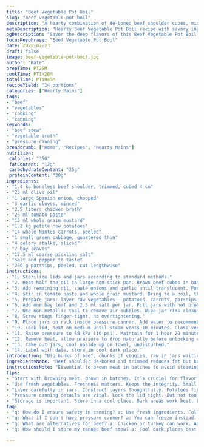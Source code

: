 ```yaml
---
title: "Beef Vegetable Pot Boil"
slug: "beef-vegetable-pot-boil"
description: "A hearty combination of de-boned beef shoulder cubes, mixed vegetables, and a savory tomato-mustard broth. Seven one-liter jars prepared for canning. Slow simmer and pressure cook for deep melding of flavors. Substitutions include chicken broth swapped for beef for lighter touch; mustard replaced with whole grain for texture. Added parsnips for a sweet twist, softened alongside carrots and cabbage. Salt adjusted for preservation balance. Preparation involves precise layering of raw ingredients in hot jars, then sealed and processed under pressure for a reliable shelf life. Cook times tweaked for optimal vegetable integrity and beef tenderness."
metaDescription: "Hearty Beef Vegetable Pot Boil recipe with savory ingredients. Perfect for canning and great for cold nights. Enjoy rich flavors and satisfying meals."
ogDescription: "Savor the deep flavors of this Beef Vegetable Pot Boil. Perfect for canning and delicious for comforting meals. Get the recipe now."
focusKeyphrase: "Beef Vegetable Pot Boil"
date: 2025-07-23
draft: false
image: beef-vegetable-pot-boil.jpg
author: "Kate"
prepTime: PT25M
cookTime: PT1H20M
totalTime: PT1H45M
recipeYield: "14 portions"
categories: ["Hearty Mains"]
tags:
- "beef"
- "vegetables"
- "cooking"
- "canning"
keywords:
- "beef stew"
- "vegetable broth"
- "pressure canning"
breadcrumb: ["Home", "Recipes", "Hearty Mains"]
nutrition: 
 calories: "350"
 fatContent: "12g"
 carbohydrateContent: "25g"
 proteinContent: "30g"
ingredients:
- "1.4 kg boneless beef shoulder, trimmed, cubed 4 cm"
- "25 ml olive oil"
- "1 large Spanish onion, chopped"
- "3 garlic cloves, minced"
- "2.5 liters chicken broth"
- "25 ml tomato paste"
- "15 ml whole grain mustard"
- "1.2 kg petite new potatoes"
- "14 whole Nantes carrots, peeled"
- "1 small green cabbage, quartered thin"
- "4 celery stalks, sliced"
- "7 bay leaves"
- "17.5 ml coarse pickling salt"
- "Salt and pepper to taste"
- "250 g parsnips, peeled, cut lengthwise"
instructions:
- "1. Sterilize lids and jars according to standard methods."
- "2. Heat half the oil in large non-stick pan. Brown beef cubes in batches, seasoning with salt and pepper. Remove and set aside."
- "3. Add remaining oil, sauté onions and garlic until translucent. Pour in broth, scraping bottom to lift fond."
- "4. Stir in tomato paste and whole grain mustard. Bring to a boil, then reduce heat to low."
- "5. Prepare jars: layer raw vegetables — potatoes, carrots, parsnips, cabbage, and celery — then add beef cubes."
- "6. Add one bay leaf and 2.5 ml salt per jar. Fill jars with hot broth, leaving 2.5 cm headspace."
- "7. Use non-metallic tool to remove air bubbles. Wipe jar rims clean before placing lids and rings."
- "8. Screw rings finger-tight, no overtightening."
- "9. Place jars on rack inside pressure canner. Add water to recommended level."
- "10. Lock lid, heat on medium until steam vents 10 minutes. Close vent."
- "11. Raise pressure to 68 kPa (10 psi). Maintain for 1 hour 20 minutes for 1-liter jars."
- "12. Remove heat, allow pressure to drop naturally before unlocking canner."
- "13. Take out jars, cool upside up on towel, undisturbed."
- "14. Label with date, store in cool dark place."
introduction: "Big hunks of beef, chunks of veggies, raw in jars waiting for the steam bath. No fuss. Pot goes on, pressure builds. The smell creeps in hours later. Beef shoulder, fatty trimmed, browned in bitesize pieces. Onions and garlic sweat in oils, broth to deglaze, a spoon of tomato paste. Mustard swapped, coarse grains crack beneath teeth. Instead of potatoes alone, sweet parsnips join. Carrots whole, crisp tops peeled away. Cabbage sliced paper-thin, celery's fresh bite. Jars fill with life in layers: root veg, meat, bay leaf, salt measured sharp. Liquid poured, air bubbles chased away. Caps sealed tight. Pressure locks the flavors inside. Time counts down. Patience pays off. Stored ready to warm hearts and cold nights."
ingredientsNote: "Beef shoulder de-boned and trimmed reduces fat but keeps connective tissue for rich gelatinous broth. Using chicken broth lightens flavor but keeps umami. Whole grain mustard replaces Dijon, adding texture and milder heat. Parsnips bring subtle sweetness, balancing earthiness of potatoes and cabbage. Salt measured with pickling precision ensures safety in canning. Vegetables kept small or thin for even cooking under pressure. Oils for melting aromatics, not frying in heavy fat. Bay leaves standard for depth. Quantity tweaks balance jar size and number. Keep vegetables fresh and dry before layering to avoid cloudiness in liquid."
instructionsNote: "Essential to brown meat in batches to avoid steaming, locking flavor early on. Deglazing gathers all the browned bits off pan bottom—the hidden taste base. Tomato paste and mustard stirred in create subtle acidity and tang. Use hot broth for filling to prevent jar breakage. Avoid metal tools inside jars to prevent scratches, which can weaken during pressure. Air bubble removal critical for safety and even heat distribution. Headspace must be exact — too narrow traps expansion, too wide invites spoilage. Rings just finger-tight to allow air escape but prevent leaks. Pressure canning incubated with vent open first to purge air. Timings adjusted from standard by few minutes to account for jar size and vegetable change. Natural pressure release prevents jar shifting and barges liquid back up. Cooling jars undisturbed. Label immediately for rotation."
tips:
- "Start with browning meat. Brown in batches. It’s crucial for flavor. Steaming is a risk. Lock those flavors in. Watch the heat. Too much and you’ll lose the good stuff. Brown just right. Don’t overcrowd the pan."
- "Use fresh vegetables. Freshness matters. Keeps the integrity. Small cuts, that’s the trick. Even cooking is key. No mushy bits later. Thin cabbage slices, they soften without losing shape. Same with parsnips. Balance sweetness too."
- "Layer carefully in jars. Construct layers thoughtfully. Potatoes first, then veggies. Finally the beef. It’s a precise process. Broth keeps everything moist. Leave headspace. Too little and you risk explosion. Too much, spoilage."
- "Pressure canning details are vital. Lock the lid tight. But not too tight. Timing is crucial. One hour, twenty minutes for one liter jars. Keep an eye on pressure. It should stay steady. Release pressure naturally afterward."
- "Storage is important. Store in a cool place. Dark areas work best. Label jars by date. Rotate stock based on dates. Check seals for safety. Pressure sealing means longevity if done right. Take care of your jars."
faq:
- "q: How do I ensure safety in canning? a: Use fresh ingredients. Follow pressure times exactly. Jars should be clean and sealed well. Avoid moisture in jars. That’s a spoilage trigger."
- "q: What if I don't have pressure canner? a: You can freeze instead. Prepare as usual. Use freezer-safe containers. But this won’t last as long as canned. Plan for shorter use."
- "q: What are alternatives for beef? a: Chicken or turkey can work. Adjust broth as needed. Flavor changes occur. Use different vegetables if desired. Keep balance close."
- "q: How should I store my canned beef stew? a: Cool dark places best. Avoid sunlight. Keep jars upright. Check seals regularly. Rotate every few months for freshness."

---
```

